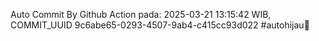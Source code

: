 Auto Commit By Github Action pada: 2025-03-21 13:15:42 WIB, COMMIT_UUID 9c6abe65-0293-4507-9ab4-c415cc93d022 #autohijau🗿

